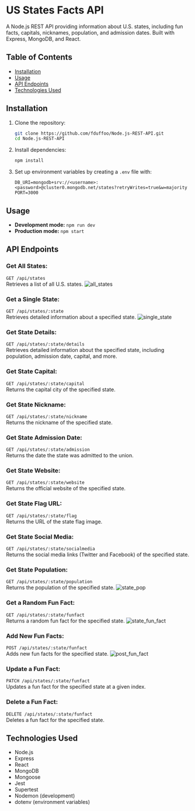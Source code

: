 # US States Facts API

A Node.js REST API providing information about U.S. states, including fun facts, capitals, nicknames, population, and admission dates. Built with Express, MongoDB, and React.

## Table of Contents

- [Installation](#installation)
- [Usage](#usage)
- [API Endpoints](#api-endpoints)
- [Technologies Used](#technologies-used)

## Installation

1. Clone the repository:
    ```bash
    git clone https://github.com/fduffoo/Node.js-REST-API.git
    cd Node.js-REST-API
    ```

2. Install dependencies:
    ```bash
    npm install
    ```

3. Set up environment variables by creating a `.env` file with:
    ```plaintext
    DB_URI=mongodb+srv://<username>:<password>@cluster0.mongodb.net/states?retryWrites=true&w=majority
    PORT=3000
    ```

## Usage

- **Development mode:** `npm run dev`
- **Production mode:** `npm start`

## API Endpoints

### **Get All States:**  
`GET /api/states`  
Retrieves a list of all U.S. states.
![all_states](https://github.com/user-attachments/assets/f983a4c1-dd2b-4c28-8505-98c6c1617641)

### **Get a Single State:**  
`GET /api/states/:state`  
Retrieves detailed information about a specified state.
![single_state](https://github.com/user-attachments/assets/3d5be1dc-ae0c-4782-ac16-d46f408350a2)

### **Get State Details:**  
`GET /api/states/:state/details`  
Retrieves detailed information about the specified state, including population, admission date, capital, and more.

### **Get State Capital:**  
`GET /api/states/:state/capital`  
Returns the capital city of the specified state.

### **Get State Nickname:**  
`GET /api/states/:state/nickname`  
Returns the nickname of the specified state.

### **Get State Admission Date:**  
`GET /api/states/:state/admission`  
Returns the date the state was admitted to the union.

### **Get State Website:**  
`GET /api/states/:state/website`  
Returns the official website of the specified state.

### **Get State Flag URL:**  
`GET /api/states/:state/flag`  
Returns the URL of the state flag image.

### **Get State Social Media:**  
`GET /api/states/:state/socialmedia`  
Returns the social media links (Twitter and Facebook) of the specified state.

### **Get State Population:**  
`GET /api/states/:state/population`  
Returns the population of the specified state.
![state_pop](https://github.com/user-attachments/assets/f943c1a0-fe68-4159-ba1d-af3ffcb0d005)

### **Get a Random Fun Fact:**  
`GET /api/states/:state/funfact`  
Returns a random fun fact for the specified state.
![state_fun_fact](https://github.com/user-attachments/assets/203023e1-4e91-4483-a6e1-57f085a2f2e1)

### **Add New Fun Facts:**  
`POST /api/states/:state/funfact`  
Adds new fun facts for the specified state.
![post_fun_fact](https://github.com/user-attachments/assets/e5697238-7404-4994-bea6-232ff6881dc5)

### **Update a Fun Fact:**  
`PATCH /api/states/:state/funfact`  
Updates a fun fact for the specified state at a given index.

### **Delete a Fun Fact:**  
`DELETE /api/states/:state/funfact`  
Deletes a fun fact for the specified state.

## Technologies Used

- Node.js
- Express
- React
- MongoDB
- Mongoose
- Jest
- Supertest
- Nodemon (development)
- dotenv (environment variables)
